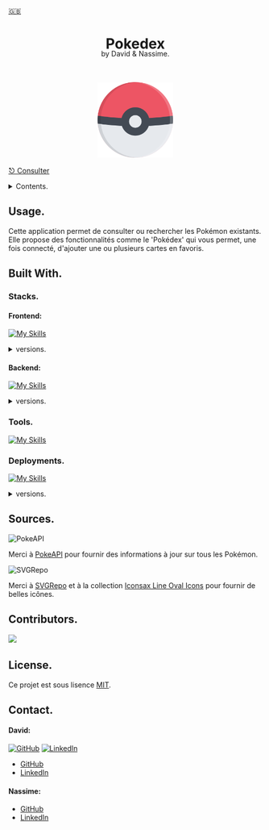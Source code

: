 <a href="https://github.com/Nassitch/Nassitch/blob/main/README.md">🇬🇧</a>

<div align="center">
  <h1 align="center">
    Pokedex
  </h1>
  <p style="margin-top: -25px">
    by David & Nassime.
  </p>
    <br />
    <br />
    <a href="https://pokedex.3a1d.com/">
      <img src="/frontend/src/assets/logos/pokeball.png" alt="Logo" width="150">
    </a>
</div>

<a href="https://pokede.3a1d.com/">⎋ Consulter</a>

<details>
<summary>Contents.</summary>
<ol>
<li>
<a href="#about">About.</a>
<ul>
<li><a href="#usage">Usage.</a></li>
</li>
</ul>
<li><a href="#built-with">Build With</a></li>
<ul>
<li><a href="#stacks">Stacks.</a></li>
<li><a href="#tools">Tools.</a></li>
<li><a href="#deployments">Deployments.</a></li>
</ul>
<li><a href="#sources">Sources.</a></li>
<li><a href="#contributors">Contributors.</a></li>
<li><a href="#license">License.</a></li>
<li><a href="#contact">Contact.</a></li>
</ol>

</details>

## Usage.
Cette application permet de consulter ou rechercher les Pokémon existants. Elle propose des fonctionnalités comme le 'Pokédex' qui vous permet, une fois connecté, d'ajouter une ou plusieurs cartes en favoris.

## Built With.
### Stacks.
#### Frontend:
[![My Skills](https://skillicons.dev/icons?i=html,css,js,ts,angular)](https://skillicons.dev)
<details>
<summary>versions.</summary>
<ul>
<li>HTML v.5</li>
<li>CSS v.3</li>
<li>JavaScript v ES2022</li>
<li>TypeScript v.5.1</li>
<li>HTML v.16</li>
</ul>
</details>

#### Backend:
[![My Skills](https://skillicons.dev/icons?i=nodejs,nest,mysql,prisma)](https://skillicons.dev)
<details>
<summary>versions.</summary>
<ul>
<li>Node v.20</li>
<li>Nest.js v.9</li>
<li>MySQL v8</li>
<li>Prisma v.5</li>
</ul>
</details>

### Tools.
[![My Skills](https://skillicons.dev/icons?i=figma,postman,vscode,git,github,githubactions)](https://skillicons.dev)

### Deployments.
[![My Skills](https://skillicons.dev/icons?i=nginx,apache)](https://skillicons.dev)
<details>
<summary>versions.</summary>
<ul>
<li>Nginx v.1.2.6</li>
<li>Apache v.2.4</li>
</ul>
</details>

## Sources.

<img src="https://pokeapi.co/static/pokeapi_256.3fa72200.png" alt="PokeAPI" width="80" />
<p>Merci à <a href="https://pokeapi.co/">PokeAPI</a> pour fournir des informations à jour sur tous les Pokémon.</p>

<img src="https://www.svgrepo.com/logo.svg" alt="SVGRepo" width="80" />
<p>Merci à <a href="https://www.svgrepo.com/">SVGRepo</a> et à la collection <a href="https://www.svgrepo.com/collection/iconsax-line-oval-icons/">Iconsax Line Oval Icons</a> pour fournir de belles icônes.</p>


## Contributors.
<a href="https://github.com/Nassitch/pokedex/graphs/contributors"><img src="https://contrib.rocks/image?repo=Nassitch/pokedex" /></a>

## License.
Ce projet est sous lisence [MIT](LICENSE).

## Contact.
#### David:
[![GitHub](https://img.shields.io/badge/😺-GitHub-1fa2ff?style=float)](https://github.com/davidduranty)
[![LinkedIn](https://img.shields.io/badge/📠-LinkedIn-1fa2ff?style=float)](https://www.linkedin.com/in/david-duranty/)
* [GitHub](https://github.com/davidduranty)
* [LinkedIn](https://www.linkedin.com/in/david-duranty/)
#### Nassime:
* [GitHub](https://github.com/Nassitch)
* [LinkedIn](https://www.linkedin.com/in/nassime-harmach/)